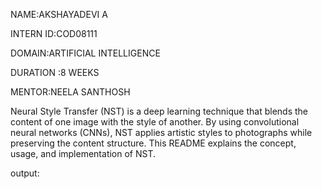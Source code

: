 NAME:AKSHAYADEVI A

INTERN ID:COD08111

DOMAIN:ARTIFICIAL INTELLIGENCE

DURATION :8 WEEKS

MENTOR:NEELA SANTHOSH

Neural Style Transfer (NST) is a deep learning technique that blends the content of one image with the style of another. By using convolutional neural networks (CNNs), NST applies artistic styles to photographs while preserving the content structure. This README explains the concept, usage, and implementation of NST.

output:
